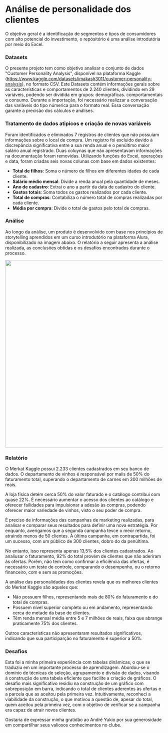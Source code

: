 # Análise de personalidade dos clientes
  O objetivo geral é a identificação de segmentos e tipos de consumidores com alto potencial do investimento, o repósitório é uma análise introdutória por meio do Excel.
  
### Datasets
  O presente projeto tem como objetivo analisar o conjunto de dados "Customer Personality Analysis", disponível na plataforma Kaggle (https://www.kaggle.com/datasets/imakash3011/customer-personality-analysis), no formato CSV. Este Datasets contém informações gerais sobre as características e comportamentos de 2.240 clientes, dividindo em 29 variáveis, podendo ser dividida em grupos: demográficas. comportamentais e consumo.
  Durante a importação, foi necessário realizzar a conversação das variáveis do tipo númerica para o formato real. Essa conversação garante a precisão dos cálculos e análises. 
  
### Tratamento de dados atipicos e criação de novas variáveis
  Foram identificados e eliminados 7 registros de clientes que não possuiam informações sobre o local de compra.
  Um registro foi excluido devido à discrepância significativa entre a sua renda anual e o penúltimo maior salário anual registrado.
  Duas coluynas que não apresentavam informações na documentação foram removidas.
  Utilizando funções do Excel, operações e data, foram criadas seis novas colunas com base em dados existentes:
  * **Total de filhos**: Soma o número de filhos em diferentes idades de cada cliente.
  * **Salário médio mensal**: Divide a renda anual pela quantidade de meses.
  * **Ano de cadastro**: Extrai o ano a partir da data de cadastro do cliente.
  * **Gastos totais**: Soma todos os gastos realizados por cada cliente.
  * **Total de compras**: Contabiliza o número total de compras realizadas por cada cliente.
  * **Média por compra**: Divide o total de gastos pelo total de compras.

### Análise
Ao longo da análise, um produto é desenvolvido com base nos princípios de storytelling aprendidos em um curso introdutório na plataforma Alura, disponibilizado na imagem abaixo. O relatório a seguir apresenta a análise realizada, as conclusões obtidas e os desafios encontrados durante o processo.
<p align ='center'>
  <img src = "https://github.com/caiquebrenneck/CustomerPersonalityAnalysis/assets/98063397/5c13bf52-5f76-40c9-9918-2d8c6cba6231" height = '600'/>
</p>

### Relatório

  O Merkat Kaggle possui 2.233 clientes cadastrados em seu banco de dados.
  O departamento de vinhos é responsável por maiis de 50% do faturamento total, superando o departamento de carnes em 300 milhões de reais.
  
  A loja física detém cerca 50% do valor faturado e o catálogo contribui com quase 22%. É necessário aumentar o acesso dos clientes ao catálogo e oferecer failidades para impulsionar a adesão às compras, podendo oferecer maior variedade de vinhos, visto o seu poder de compra. 
  
  É preciso de informações das campanhas de marketing realizadas, para analisar e comparar seus resultados para definir uma nova estratégia. Por enquanto, averigamos que a segunda campanha tevce o meor retorno, atraindo menos de 50 clientes. A última campanha, em contrapartida, foi um sucesso, com um público de 300 clientes, dobro do da penúltima.
  
  No entanto, isso representa apenas 13,5% dos clientes cadastrados. Ao analiusar o faturamento, 92% do total provém de clientes que não aderiram às ofertas. Porém, não tem como confirmar a eficiência das ofertas, é necessário um teste de controle, comparando o desempenho, ou o retorno financeiro, com e sem as promoções.

  A análise das personalidades dos clientes revela que os melhores clientes do Merkat Kaggle são aqueles que:
  
  * Não possuem filhos, representando mais de 80% do faturamento e do total de compras.
  * Possuem nível superior completo ou em andamento, representando cerca de metade da base de clientes.
  * Têm renda mensal média entre 5 e 7 milhões de reais, faixa que abrange praticamente 75% dos clientes.

  Outros caracteristicas não apresentaram resultados significativos, indicando que sua participarção no faturamento é superior a 50%.

### Desafios

  Esta foi a minha primeira experiência com tabelas dinâmicas, o que se traduziu em um importante processo de aprendizagem. Abordou-se o domínio de técnicas de seleção, agrupamento e divisão de dados, visando à construção de uma tabela eficiente que facilite a criação de gráficos. O desafio mais significativo residiu na construção de um gráfico com sobreposição em barra, indicando o total de clientes aderentes às ofertas e a parcela que as aceitou pela primeira vez. Intuitivamente, reconheci a viabilidade da construção, o que motivou a questão de, apesar do total, quem aceitou pela primeira vez, com o objetivo de verificar se a campanha era capaz de atrair novos clientes.
  
  Gostaria de expressar minha gratidão ao André Yukio por sua generosidade em compartilhar seus valiosos conhecimentos no clube.






